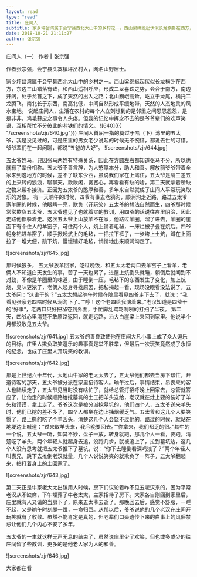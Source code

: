 ```yaml
---
layout: read
type: "read"
title: 庄间人
subtitle: 家乡坪岔湾属于会宁县西北大山中的乡村之一。西山梁绵蜒起伏似长龙横卧在西方，东边三山错落有致，和西山遥相呼应，形成二龙喜珠之势，会合于南方，南边开阔，处于龙首之下，成了天然的出入之路；北山巍峨高耸，屹立于龙尾，横托二龙腾飞。南北长于东西，南高北低，中间自然形成平缓地带，天然的人杰地灵的风水宝地。说起庄间人，生活在农村的每个人立刻想到的是邻里之间恩恩怨怨，是是非非，鸡毛蒜皮之事令人头疼。但我的记忆中挥之不去的是爷爷辈们的欢声笑语，互相帮忙不分彼此的老铁们的情义
date: 2018-10-21 21:11:27
author: 张宗强
---
```



庄间人（一）
作者    ‖    张宗强

作者张宗强，会宁县头寨镇坪岔村人，网名山野居士。

家乡坪岔湾属于会宁县西北大山中的乡村之一。西山梁绵蜒起伏似长龙横卧在西方，东边三山错落有致，和西山遥相呼应，形成二龙喜珠之势，会合于南方，南边开阔，处于龙首之下，成了天然的出入之路；北山巍峨高耸，屹立于龙尾，横托二龙腾飞。南北长于东西，南高北低，中间自然形成平缓地带，天然的人杰地灵的风水宝地。
说起庄间人，生活在农村的每个人立刻想到的是邻里之间恩恩怨怨，是是非非，鸡毛蒜皮之事令人头疼。但我的记忆中挥之不去的是爷爷辈们的欢声笑语，互相帮忙不分彼此的老铁们的情义。
![640]({{ "/screenshots/zjr/640.jpg"}})
庄间人首屈一指的莫过于哈（下）湾里的五太爷，我是没见过的，可是庄里的男女老少说起的时候无不惋惜，都说去世的可惜。爷爷辈们在一起闲聊，都说“五爸的人好”。
![screenshots/zjr/644.jpg]

五太爷姓马，只因张马两姓有特殊关系，因此在方圆左右都知道张马不分，所以也就有了辈份相称。五太爷不善言辞，为人憨厚本分，助人和善。解放前爷爷带着全家来到这地方的时候，差不了缺东少西，虽说我们家在上湾住，五太爷是隔三差五的上来转的浪浪，聊聊天，款款闲，宽宽心，再看看有缺的啥，第二天就拿着所缺之物来帮补接济。正因为五太爷的憨厚和善，多年来自然就成了庄间人平常玩笑取乐的对象。
有一天晌午的时候，四爷有事去老鸦沟，顺涧沟走近路，路过五太爷家羊圈的时候，他眼睛一亮，欺负（开玩笑）五太爷的想法自然而生，四爷那时候常常欺负五太爷，五太爷碰见了也就着实的教训，用四爷的话说往疼里阴治，因此走路他都躲着走。这次五太爷上山放羊不在家，他路过羊圈，溜了进去，羊圈的崖面下有个住人的羊窑子，可住两个人，炕上铺着毛毡，一床烂被子叠在炕后。四爷躬身钻进羊窑子，顺手掀起炕上的毛毡，一把拉下裤子，一步垮上土炕，蹲在上面拉了一堆大便，跳下炕，慢慢铺好毛毡，悄悄地出来顺涧沟走了。

![screenshots/zjr/645.jpg]


那时候狼多， 五太爷放羊回家，吃过晚饭，和五太太老两口去羊窑子上看羊，老俩人不知道白天发生的事，苦了一天也累了，进屋上炕倒头就睡，躺倒后就闻到不对劲，不像是羊圈里的味道，由于睡倒一压，毛毡下的东西发生了变化，加上炕烧，臭味更浓了，老俩人起身寻找原因，把毡揭起一看，现场没眼看没法说了，五太爷问：“这谁干的？”五太太想起晌午时候在院里看见四爷走下去了，就说：“我看见张家老四啥时候从涧沟下了。”“哼！这个老四给我演着来。”老汉知道是四爷干的“好事”，老两口只好把毡卷到外面，手忙脚乱骂骂咧咧的打扫了半夜。       第二天，四爷心里清楚不敢原路返回，就走远路，沿大白崖梁上来回到家里。他说半个月都没敢见五太爷。

![screenshots/zjr/641.jpg]
五太爷的善良致使他在庄间大凡小事上成了众人逗乐的目标，庄里人欺负取笑逗乐的趣事真是举不胜举，但最后一次玩笑竟然成了永恒的纪念，也成了庄里人开玩笑的教训。

![screenshots/zjr/642.jpg]


那是上世纪六十年代，大地山牛家的老太太去了，五太爷他们都去当房下帮忙，开道待客的那天，五太爷被分派在家里招待客人。晌午过后，事情结束，吊丧来的客人也陆续走了，五太爷见当时没有啥忙了，就给总管打招呼晚上回家去，总管就答应了，让他走的时候顺路给挖墓坑的土工把羊头送给，老汉就在灶上要的装好了羊头和馍馍，拿上走了。爷爷这次是被分派挖墓坑的，他们四个人，五太爷送来羊头时，他们已挖的差不多了，四个人都坐在边上抽烟缓乏气。五太爷和这几个人耍笑惯了，路上撕的吃了个羊舌头，清楚这几个人会饶不过他的，路过的时候，就站在地埂边上喊道：“过来取羊头来，我今晚要回去。”“你拿来，我们都乏的很。”其中的一个说，五太爷一听，知其不妙，盘子一放，转身就跑，那几个人一看，要跑，清楚吃了羊头，两个年轻人就起身去追，没跑几步，就被追上了，拉到墓坑边，这几个人没有思考就把五太爷推下了墓坑，说：“你下去睡倒看深吗浅了？”两个年轻人叫表兄，跳下去推倒老汉就量，几个人说说笑笑的就欺负了一阵子，五太爷翻起来，拍打着身上的土回家了。


![screenshots/zjr/643.jpg]


第二天正是牛家老太太出殡用人时候，房下们议论着咋不见五老汉来的，因为平常老汉从不缺席，下午埋葬了牛老太太，主家招待了房下。大家各自刚回到家里后，庄里就有人又请的当房下了，原来五太爷去逝了。那晚回去后，感觉不舒服，一睡不起，又是晌午时刻腿一蹬，一命归西。从那以后，爷爷说他的几个老汉在庄间开玩笑就有了收敛。虽然不能肯定是真的，但老辈们口头遗传下来的白事上的风俗禁忌让他们几个内心不安了多年。

五太爷的一生就这样无声无息的结束了，虽然说庄里少了欢笑，但也或多或少的给庄间留了些教训，更多的是他老人家为人的和善。

![screenshots/zjr/646.jpg]

大家都在看
